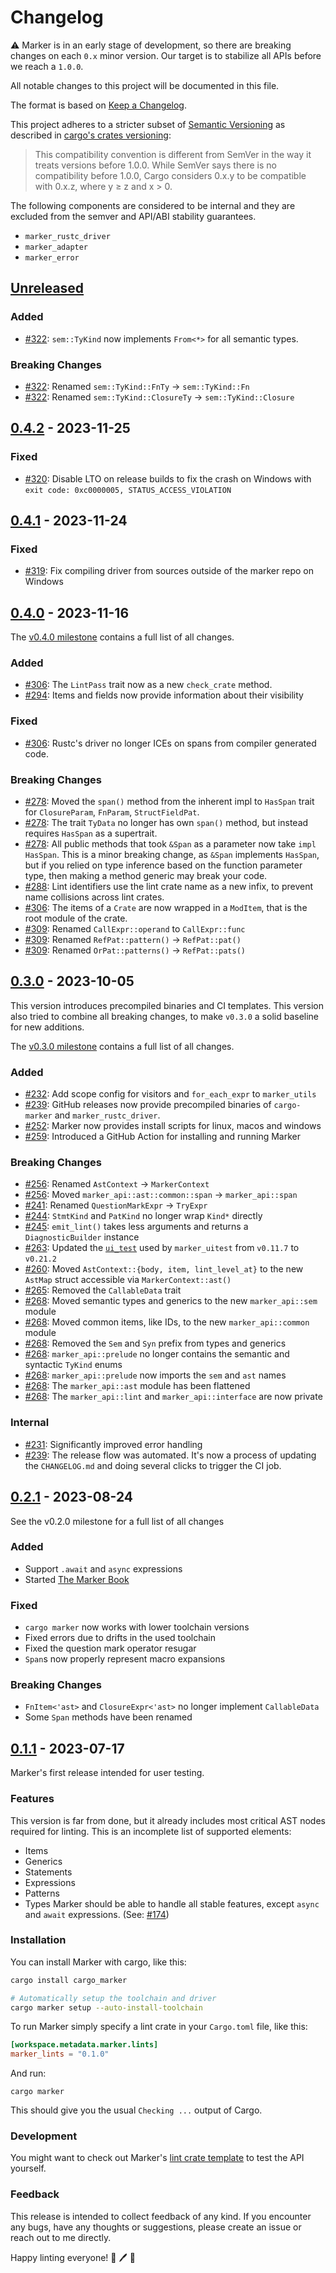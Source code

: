 [Unreleased]: https://github.com/rust-marker/marker/compare/v0.4.0...HEAD
[0.4.2]: https://github.com/rust-marker/marker/releases/tag/v0.4.2
[0.4.1]: https://github.com/rust-marker/marker/releases/tag/v0.4.1
[0.4.0]: https://github.com/rust-marker/marker/releases/tag/v0.4.0
[0.3.0]: https://github.com/rust-marker/marker/releases/tag/v0.3.0
[0.2.1]: https://github.com/rust-marker/marker/releases/tag/v0.2.1
[0.1.1]: https://github.com/rust-marker/marker/releases/tag/v0.1.1

# Changelog

⚠️ Marker is in an early stage of development, so there are breaking changes on each `0.x` minor version. Our target is to stabilize all APIs before we reach a `1.0.0`.

All notable changes to this project will be documented in this file.

The format is based on [Keep a Changelog](https://keepachangelog.com/en/1.0.0/).

This project adheres to a stricter subset of [Semantic Versioning](https://semver.org/spec/v2.0.0.html) as described in [cargo's crates versioning](https://doc.rust-lang.org/cargo/reference/specifying-dependencies.html#specifying-dependencies-from-cratesio):

> This compatibility convention is different from SemVer in the way it treats versions before 1.0.0. While SemVer says there is no compatibility before 1.0.0, Cargo considers 0.x.y to be compatible with 0.x.z, where y ≥ z and x > 0.

The following components are considered to be internal and they are excluded from the semver and API/ABI stability guarantees.

- `marker_rustc_driver`
- `marker_adapter`
- `marker_error`

## [Unreleased]

[#322]: https://github.com/rust-marker/marker/pull/322

### Added

- [#322]: `sem::TyKind` now implements `From<*>` for all semantic types.

### Breaking Changes

- [#322]: Renamed `sem::TyKind::FnTy` -> `sem::TyKind::Fn`
- [#322]: Renamed `sem::TyKind::ClosureTy` -> `sem::TyKind::Closure`

## [0.4.2] - 2023-11-25

[#320]: https://github.com/rust-marker/marker/pull/320

### Fixed

- [#320]: Disable LTO on release builds to fix the crash on Windows with `exit code: 0xc0000005, STATUS_ACCESS_VIOLATION`

## [0.4.1] - 2023-11-24

[#319]: https://github.com/rust-marker/marker/pull/319

### Fixed

- [#319]: Fix compiling driver from sources outside of the marker repo on Windows


## [0.4.0] - 2023-11-16

The [v0.4.0 milestone] contains a full list of all changes.

[v0.4.0 milestone]: https://github.com/rust-marker/marker/milestone/4
[#278]: https://github.com/rust-marker/marker/pull/278
[#288]: https://github.com/rust-marker/marker/pull/288
[#294]: https://github.com/rust-marker/marker/pull/294
[#306]: https://github.com/rust-marker/marker/pull/306
[#309]: https://github.com/rust-marker/marker/pull/309

### Added
- [#306]: The `LintPass` trait now as a new `check_crate` method.
- [#294]: Items and fields now provide information about their visibility

### Fixed
- [#306]: Rustc's driver no longer ICEs on spans from compiler generated code.

### Breaking Changes
- [#278]: Moved the `span()` method from the inherent impl to `HasSpan` trait for `ClosureParam`, `FnParam`, `StructFieldPat`.
- [#278]: The trait `TyData` no longer has own `span()` method, but instead requires `HasSpan` as a supertrait.
- [#278]: All public methods that took `&Span` as a parameter now take `impl HasSpan`. This is a minor breaking change, as `&Span` implements `HasSpan`, but if you relied on type inference based on the function parameter type, then making a method generic may break your code.
- [#288]: Lint identifiers use the lint crate name as a new infix, to prevent name collisions across lint crates.
- [#306]: The items of a `Crate` are now wrapped in a `ModItem`, that is the root module of the crate.
- [#309]: Renamed `CallExpr::operand` to `CallExpr::func`
- [#309]: Renamed `RefPat::pattern()` -> `RefPat::pat()`
- [#309]: Renamed `OrPat::patterns()` -> `RefPat::pats()`

## [0.3.0] - 2023-10-05

This version introduces precompiled binaries and CI templates. This version also tried to combine all breaking changes, to make `v0.3.0` a solid baseline for new additions.

The [v0.3.0 milestone] contains a full list of all changes.

[v0.3.0 milestone]: https://github.com/rust-marker/marker/milestone/3?closed=1
[#231]: https://github.com/rust-marker/marker/pull/231
[#232]: https://github.com/rust-marker/marker/pull/232
[#239]: https://github.com/rust-marker/marker/pull/239
[#241]: https://github.com/rust-marker/marker/pull/241
[#244]: https://github.com/rust-marker/marker/pull/244
[#245]: https://github.com/rust-marker/marker/pull/245
[#252]: https://github.com/rust-marker/marker/pull/252
[#256]: https://github.com/rust-marker/marker/pull/256
[#259]: https://github.com/rust-marker/marker/pull/259
[#260]: https://github.com/rust-marker/marker/pull/260
[#263]: https://github.com/rust-marker/marker/pull/263
[#265]: https://github.com/rust-marker/marker/pull/265
[#268]: https://github.com/rust-marker/marker/pull/268

### Added
- [#232]: Add scope config for visitors and `for_each_expr` to `marker_utils`
- [#239]: GitHub releases now provide precompiled binaries of `cargo-marker` and `marker_rustc_driver`.
- [#252]: Marker now provides install scripts for linux, macos and windows
- [#259]: Introduced a GitHub Action for installing and running Marker

### Breaking Changes
- [#256]: Renamed `AstContext` -> `MarkerContext`
- [#256]: Moved `marker_api::ast::common::span` -> `marker_api::span`
- [#241]: Renamed `QuestionMarkExpr` -> `TryExpr`
- [#244]: `StmtKind` and `PatKind` no longer wrap `Kind*` directly
- [#245]: `emit_lint()` takes less arguments and returns a `DiagnosticBuilder` instance
- [#263]: Updated the [`ui_test`](https://crates.io/crates/ui_test) used by `marker_uitest` from `v0.11.7` to `v0.21.2`
- [#260]: Moved `AstContext::{body, item, lint_level_at}` to the new `AstMap` struct accessible via `MarkerContext::ast()`
- [#265]: Removed the `CallableData` trait
- [#268]: Moved semantic types and generics to the new `marker_api::sem` module
- [#268]: Moved common items, like IDs, to the new `marker_api::common` module
- [#268]: Removed the `Sem` and `Syn` prefix from types and generics
- [#268]: `marker_api::prelude` no longer contains the semantic and syntactic `TyKind` enums
- [#268]: `marker_api::prelude` now imports the `sem` and `ast` names
- [#268]: The `marker_api::ast` module has been flattened
- [#268]: The `marker_api::lint` and `marker_api::interface` are now private

### Internal

- [#231]: Significantly improved error handling
- [#239]: The release flow was automated. It's now a process of updating the `CHANGELOG.md` and doing several clicks to trigger the CI job.

## [0.2.1] - 2023-08-24

See the v0.2.0 milestone for a full list of all changes

### Added
- Support `.await` and `async` expressions
- Started [The Marker Book](https://rust-marker.github.io/marker/book/)

### Fixed

- `cargo marker` now works with lower toolchain versions
- Fixed errors due to drifts in the used toolchain
- Fixed the question mark operator resugar
- `Span`s now properly represent macro expansions

### Breaking Changes
- `FnItem<'ast>` and `ClosureExpr<'ast>` no longer implement `CallableData`
- Some `Span` methods have been renamed


## [0.1.1] - 2023-07-17

[#174]: https://github.com/rust-marker/marker/issues/174

Marker's first release intended for user testing.

### Features
This version is far from done, but it already includes most critical AST nodes required for linting. This is an incomplete list of supported elements:

- Items
- Generics
- Statements
- Expressions
- Patterns
- Types
Marker should be able to handle all stable features, except `async` and `await` expressions. (See: [#174])

### Installation
You can install Marker with cargo, like this:

```bash
cargo install cargo_marker

# Automatically setup the toolchain and driver
cargo marker setup --auto-install-toolchain
```

To run Marker simply specify a lint crate in your `Cargo.toml` file, like this:

```toml
[workspace.metadata.marker.lints]
marker_lints = "0.1.0"
```

And run:

```
cargo marker
```

This should give you the usual `Checking ...` output of Cargo.

### Development
You might want to check out Marker's [lint crate template](https://github.com/rust-marker/lint-crate-template) to test the API yourself.

### Feedback
This release is intended to collect feedback of any kind. If you encounter any bugs, have any thoughts or suggestions, please create an issue or reach out to me directly.

Happy linting everyone! 🦀 🖊️ 🎉
